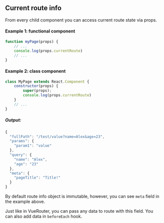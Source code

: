 ## Current route info
From every child component you can access current 
route state via props. 

#### Example 1: functional component
```javascript
function myPage(props) {
    // ...
    console.log(props.currentRoute)
    // ...
}
```

#### Example 2: class component
```javascript
class MyPage extends React.Component {
    constructor(props) {
        super(props);
        console.log(props.currentRoute)
    }
    // ...
}
```

##### Output:
```javascript
{
  "fullPath": "/test/value?name=Alex&age=23",
  "params": {
    "param1": "value"
  },
  "query": {
    "name": "Alex",
    "age": "23"
  },
  "meta": {
    "pageTitle": "Title!"
  }
}
```

By default route info object is immutable, 
however, you can see `meta` field in the example above. 

Just like in VueRouter, you can pass any data to route
with this field. You can also add data in `beforeEach` hook.
